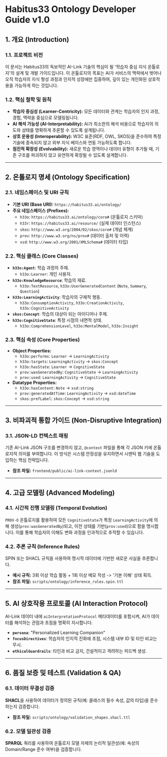 # Habitus33 Ontology Developer Guide v1.0

## 1. 개요 (Introduction)

### 1.1. 프로젝트 비전
이 문서는 Habitus33의 독보적인 AI-Link 기술의 핵심이 될 '학습자 중심 지식 온톨로지'의 설계 및 개발 가이드입니다. 이 온톨로지의 목표는 AI가 서비스의 맥락에서 벗어나 오직 학습자의 지식 형성 과정과 인지적 성장에만 집중하여, 깊이 있는 개인화된 상호작용을 가능하게 하는 것입니다.

### 1.2. 핵심 철학 및 원칙
- **학습자 중심성 (Learner-Centricity):** 모든 데이터와 관계는 학습자의 인지 과정, 경험, 맥락을 중심으로 모델링됩니다.
- **AI 해석 가능성 (AI-Interpretability):** AI가 최소한의 해석 비용으로 학습자의 의도와 상태를 명확하게 추론할 수 있도록 설계됩니다.
- **상호 운용성 (Interoperability):** W3C 표준(RDF, OWL, SKOS)을 준수하여 특정 기술에 종속되지 않고 외부 지식 베이스와 연동 가능하도록 합니다.
- **점진적 확장성 (Evolvability):** 새로운 학습 영역이나 데이터 유형이 추가될 때, 기존 구조를 파괴하지 않고 유연하게 확장될 수 있도록 설계합니다.

---

## 2. 온톨로지 명세 (Ontology Specification)

### 2.1. 네임스페이스 및 URI 규칙
- **기본 URI (Base URI):** `https://habitus33.ai/ontology/`
- **주요 네임스페이스 (Prefixes):**
    - `h33o`: `https://habitus33.ai/ontology/core#` (온톨로지 스키마)
    - `h33r`: `https://habitus33.ai/resource/` (실제 데이터 인스턴스)
    - `skos`: `http://www.w3.org/2004/02/skos/core#` (개념 체계)
    - `prov`: `http://www.w3.org/ns/prov#` (데이터 출처 및 이력)
    - `xsd`: `http://www.w3.org/2001/XMLSchema#` (데이터 타입)

### 2.2. 핵심 클래스 (Core Classes)
- **`h33o:Agent`**: 학습 과정의 주체.
    - `h33o:Learner`: 개인 사용자.
- **`h33o:KnowledgeResource`**: 학습의 재료.
    - `h33o:TextResource`, `h33o:UserGeneratedContent` (`Note`, `Summary`, `Question`)
- **`h33o:LearningActivity`**: 학습자의 구체적 행동.
    - `h33o:ConsumptionActivity`, `h33o:CreationActivity`, `h33o:CognitiveActivity`
- **`skos:Concept`**: 학습의 대상이 되는 아이디어나 주제.
- **`h33o:CognitiveState`**: 특정 시점의 내면적 상태.
    - `h33o:ComprehensionLevel`, `h33o:MentalModel`, `h33o:Insight`

### 2.3. 핵심 속성 (Core Properties)
- **Object Properties:**
    - `h33o:performs`: `Learner` -> `LearningActivity`
    - `h33o:targets`: `LearningActivity` -> `skos:Concept`
    - `h33o:hasState`: `Learner` -> `CognitiveState`
    - `prov:wasGeneratedBy`: `CognitiveState` -> `LearningActivity`
    - `prov:used`: `LearningActivity` -> `CognitiveState`
- **Datatype Properties:**
    - `h33o:hasContent`: `Note` -> `xsd:string`
    - `prov:generatedAtTime`: `LearningActivity` -> `xsd:dateTime`
    - `skos:prefLabel`: `skos:Concept` -> `xsd:string`

---

## 3. 비파괴적 통합 가이드 (Non-Disruptive Integration)
### 3.1. JSON-LD 컨텍스트 매핑
기존 AI-Link JSON 구조를 변경하지 않고, `@context` 파일을 통해 각 JSON 키에 온톨로지적 의미를 부여합니다. 이 방식은 시스템 안정성을 유지하면서 시맨틱 웹 기술을 도입하는 핵심 전략입니다.

- **참조 파일:** `frontend/public/ai-link-context.jsonld`

---

## 4. 고급 모델링 (Advanced Modeling)
### 4.1. 시간적 진행 모델링 (Temporal Evolution)
`PROV-O` 온톨로지를 활용하여 모든 `CognitiveState`가 특정 `LearningActivity`에 의해 생성(`prov:wasGeneratedBy`)되고, 이전 상태를 기반(`prov:used`)으로 함을 명시합니다. 이를 통해 학습자의 이해도 변화 과정을 인과적으로 추적할 수 있습니다.

### 4.2. 추론 규칙 (Inference Rules)
SPIN 또는 SHACL 규칙을 사용하여 명시적 데이터에 기반한 새로운 사실을 추론합니다.
- **예시 규칙:** 3회 이상 학습 활동 + 1회 이상 메모 작성 -> '기본 이해' 상태 획득.
- **참조 파일:** `scripts/ontology/inference_rules.spin.ttl`

---

## 5. AI 상호작용 프로토콜 (AI Interaction Protocol)
AI-Link 데이터 내에 `aiInterpretationProtocol` 메타데이터를 포함시켜, AI가 데이터를 해석하는 관점과 초점을 명확히 지시합니다.
- **`persona`**: "Personalized Learning Companion"
- **`focusDirectives`**: 학습자의 인지적 진화에 초점, 시스템 내부 ID 및 타인 비교는 무시.
- **`ethicalGuardrails`**: 타인과 비교 금지, 건설적이고 격려하는 피드백 생성.

---

## 6. 품질 보증 및 테스트 (Validation & QA)
### 6.1. 데이터 무결성 검증
**SHACL**을 사용하여 데이터가 정의된 규칙(예: 클래스의 필수 속성, 값의 타입)을 준수하는지 검증합니다.
- **참조 파일:** `scripts/ontology/validation_shapes.shacl.ttl`

### 6.2. 모델 일관성 검증
**SPARQL** 쿼리를 사용하여 온톨로지 모델 자체의 논리적 일관성(예: 속성의 Domain/Range 준수 여부)을 검증합니다. 